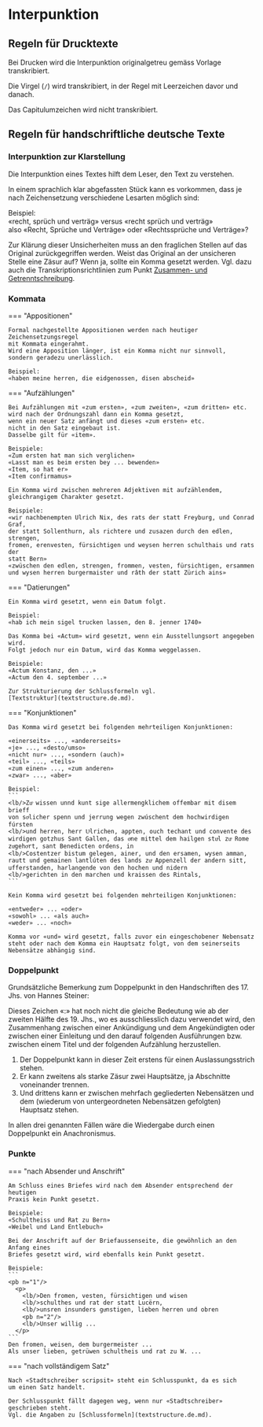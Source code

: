 # Interpunktion

## Regeln für Drucktexte 

Bei Drucken wird die Interpunktion originalgetreu gemäss Vorlage transkribiert.

Die Virgel (`/`) wird transkribiert, in der Regel mit Leerzeichen 
davor und danach. 

Das Capitulumzeichen wird nicht transkribiert.


## Regeln für handschriftliche deutsche Texte

### Interpunktion zur Klarstellung

Die Interpunktion eines Textes hilft dem Leser, den Text zu verstehen.

In einem sprachlich klar abgefassten Stück kann es vorkommen, dass je nach 
Zeichensetzung verschiedene Lesarten möglich sind: 

Beispiel:  
«recht, sprüch und verträg» versus «recht sprüch und verträg»  
also «Recht, Sprüche und Verträge» oder «Rechtssprüche und Verträge»? 

Zur Klärung dieser Unsicherheiten muss an den fraglichen Stellen auf das 
Original zurückgegriffen werden. 
Weist das Original an der unsicheren Stelle eine Zäsur auf?
Wenn ja, sollte ein Komma gesetzt werden.
Vgl. dazu auch die Transkriptionsrichtlinien zum Punkt 
[Zusammen- und Getrenntschreibung](wordseparation.de.md).

### Kommata

=== "Appositionen"

    Formal nachgestellte Appositionen werden nach heutiger Zeichensetzungsregel 
    mit Kommata eingerahmt. 
    Wird eine Apposition länger, ist ein Komma nicht nur sinnvoll,
    sondern geradezu unerlässlich.
    
    Beispiel:  
    «haben meine herren, die eidgenossen, disen abscheid»

=== "Aufzählungen"

    Bei Aufzählungen mit «zum ersten», «zum zweiten», «zum dritten» etc. 
    wird nach der Ordnungszahl dann ein Komma gesetzt, 
    wenn ein neuer Satz anfängt und dieses «zum ersten» etc. 
    nicht in den Satz eingebaut ist. 
    Dasselbe gilt für «item».
    
    Beispiele:  
    «Zum ersten hat man sich verglichen»  
    «Lasst man es beim ersten bey ... bewenden»  
    «Item, so hat er»  
    «Item confirmamus»
  
    Ein Komma wird zwischen mehreren Adjektiven mit aufzählendem, 
    gleichrangigem Charakter gesetzt.
  
    Beispiele:  
    «wir nachbenempten Ulrich Nix, des rats der statt Freyburg, und Conrad Graf,
    der statt Sollenthurn, als richtere und zusazen durch den edlen, strengen,
    fromen, erenvesten, fürsichtigen und weysen herren schulthais und rats der 
    statt Bern»  
    «zwüschen den edlen, strengen, frommen, vesten, fürsichtigen, ersammen
    und wysen herren burgermaister und râth der statt Zürich ains»

=== "Datierungen"

    Ein Komma wird gesetzt, wenn ein Datum folgt.
    
    Beispiel:  
    «hab ich mein sigel trucken lassen, den 8. jenner 1740»
  
    Das Komma bei «Actum» wird gesetzt, wenn ein Ausstellungsort angegeben wird. 
    Folgt jedoch nur ein Datum, wird das Komma weggelassen.
    
    Beispiele:  
    «Actum Konstanz, den ...»  
    «Actum den 4. september ...»
  
    Zur Strukturierung der Schlussformeln vgl. 
    [Textstruktur](textstructure.de.md).

=== "Konjunktionen"

    Das Komma wird gesetzt bei folgenden mehrteiligen Konjunktionen:
  
    «einerseits» ..., «andererseits»  
    «je» ..., «desto/umso»  
    «nicht nur» ..., «sondern (auch)»  
    «teil» ..., «teils»  
    «zum einen» ..., «zum anderen»  
    «zwar» ..., «aber»

    Beispiel:  
    ```
    <lb/>Zuͦ wissen unnd kunt sige allermengklichem offembar mit disem brieff
    von soͤlicher spenn und jerrung wegen zwúschent dem hochwirdigen fúrsten  
    <lb/>und herren, herr Uͦlrichen, appten, ouch techant und convente des
    wirdigen gotzhus Sant Gallen, das oͧne mittel dem hailgen stuͦl zuͦ Rome
    zuͦgehoͤrt, sant Benedicten ordens, in  
    <lb/>Costentzer bistum gelegen, ainer, und den ersamen, wysen amman,
    rautt und gemainen lantlúten des lands zuͦ Appenzell der andern sitt,
    ufferstanden, harlangende von den hochen und nidern  
    <lb/>gerichten in den marchen und kraissen des Rintals,
    ```

    Kein Komma wird gesetzt bei folgenden mehrteiligen Konjunktionen:
  
    «entweder» ... «oder»  
    «sowohl» ... «als auch»  
    «weder» ... «noch»
  
    Komma vor «und» wird gesetzt, falls zuvor ein eingeschobener Nebensatz 
    steht oder nach dem Komma ein Hauptsatz folgt, von dem seinerseits 
    Nebensätze abhängig sind.

### Doppelpunkt

Grundsätzliche Bemerkung zum Doppelpunkt in den Handschriften des 17. Jhs. 
von Hannes Steiner: 

Dieses Zeichen «:» hat noch nicht die gleiche Bedeutung wie ab der 
zweiten Hälfte des 19. Jhs., wo es ausschliesslich dazu verwendet wird, 
den Zusammenhang zwischen einer Ankündigung und dem Angekündigten oder 
zwischen einer Einleitung und den darauf folgenden Ausführungen bzw. 
zwischen einem Titel und der folgenden Aufzählung herzustellen. 

1. Der Doppelpunkt kann in dieser Zeit erstens für einen 
   Auslassungsstrich stehen.
2. Er kann zweitens als starke Zäsur zwei Hauptsätze, ja Abschnitte 
   voneinander trennen.
3. Und drittens kann er zwischen mehrfach gegliederten Nebensätzen und 
   dem (wiederum von untergeordneten Nebensätzen gefolgten) Hauptsatz 
   stehen. 

In allen drei genannten Fällen wäre die Wiedergabe durch einen Doppelpunkt 
ein Anachronismus.

### Punkte

=== "nach Absender und Anschrift"

    Am Schluss eines Briefes wird nach dem Absender entsprechend der heutigen
    Praxis kein Punkt gesetzt.
    
    Beispiele:  
    «Schultheiss und Rat zu Bern»  
    «Weibel und Land Entlebuch»
  
    Bei der Anschrift auf der Briefaussenseite, die gewöhnlich an den Anfang eines
    Briefes gesetzt wird, wird ebenfalls kein Punkt gesetzt.
  
    Beispiele:  
    ```
    <pb n="1"/>  
      <p>  
        <lb/>Den fromen, vesten, fürsichtigen und wisen  
        <lb/>schulthes und rat der statt Lucërn,  
        <lb/>unsren insunders guͤnstigen, lieben herren und obren  
        <pb n="2"/>  
        <lb/>Unser willig ...  
      </p>
    ```  
    Den fromen, weisen, dem burgermeister ...  
    Als unser lieben, getrüwen schultheis und rat zu W. ...

=== "nach vollständigem Satz"

    Nach «Stadtschreiber scripsit» steht ein Schlusspunkt, da es sich 
    um einen Satz handelt. 
    
    Der Schlusspunkt fällt dagegen weg, wenn nur «Stadtschreiber» 
    geschrieben steht. 
    Vgl. die Angaben zu [Schlussformeln](textstructure.de.md).